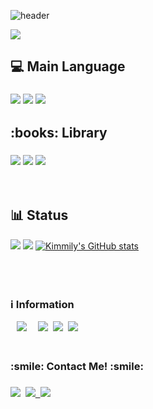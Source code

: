 ![header](https://capsule-render.vercel.app/api?type=waving&color=0BD3FB&height=200&section=header&text={}.format(BlueCloud)&fontSize=40&animation=fadeIn!&fontColor=FEFEFE)

<a target="_blank" href="https://github.com/B1ueC1oud/B1ueC1oud/" ><img src="https://hits.seeyoufarm.com/api/count/incr/badge.svg?url=https%3A%2F%2Fgithub.com%2Fb1uec1oud%2Fhit-counter&count_bg=%2379BDF1&title_bg=%238C8C8C&icon=&icon_color=%23E98CC9&title=hits&edge_flat=false"/></a>
<h2 align="left"> 💻 Main Language </h2> 
<h3 align="left">
  <img src="https://img.shields.io/badge/C-A8B9CC?style=flat-square&logo=C&logoColor=white"/>
  <img src="https://img.shields.io/badge/Python-3766AB?style=flat-square&logo=Python&logoColor=white"/>
   <img src="https://img.shields.io/badge/R-276DC3?style=flat-square&logo=R&logoColor=white"/>
</h3 >


<h2 align="left"> :books: Library </h2>
<h3 align="left">
  <img src="https://img.shields.io/badge/PyTorch-EE4C2C?style=flat-square&logo=PyTorch&logoColor=white"/>
  <img src="https://img.shields.io/badge/PyTorch Lightning-792EE5?style=flat-square&logo=PyTorch Lightning&logoColor=white"/>
  <img src="https://img.shields.io/badge/VISSL-9999FF?style=flat-square&logo=Facebook&logoColor=white"/>
</h3 >

<br>

<h2 align="left">  📊 Status </h2>

![](https://github-profile-summary-cards.vercel.app/api/cards/repos-per-language?username=B1ueC1oud&theme=default)
![](https://github-profile-summary-cards.vercel.app/api/cards/productive-time?username=vn7n24fzkq&theme=default)
[![Kimmily's GitHub stats](https://github-readme-stats.vercel.app/api?username=B1ueC1oud&show_icons=true&theme=react)](https://github.com/anuraghazra/github-readme-stats)



<br>
<h3 align="left">
  <br>
 ℹ️ Information 
</h3>

 <p align="left">
   <a href="https://www.instagram.com/kimmily_95/"><img src="http://img.shields.io/badge/-Instagram-white?style=flat&logo=Instagram&link=https://www.instagram.com/kimmily_95/" style="height : auto; margin-left : 10px; margin-right : 10px;"/></a>&nbsp
   <a href=""><img src="https://img.shields.io/badge/Curriculum Vitae-000000?style=flat&logo=Notion&logoColor=white"/></a>&nbsp
   <a href=""><img src="https://img.shields.io/badge/Profile Site-246FDB?style=flat&logo=Google&logoColor=white"/></a>&nbsp 
  <a href="https://scholar.google.com/citations?user=RrKoTX4AAAAJ"><img src="https://img.shields.io/badge/Google Scholar-4285F4?style=flat-square&logo=Google Scholar&logoColor=white"/></a>&nbsp;
</p>



<h3 align="left">
  <br>
 :smile: Contact Me! :smile: 
</h3>

<h3 align="left">
   <a href="mailme:th951113@gmail.com"><img src="https://img.shields.io/badge/Gmail-d14836?style=flat-square&logo=Gmail&logoColor=white"/></a>&nbsp;
  <a target="_blank" href="https://www.linkedin.com/in/TaehoonKimmily//"><img src="http://img.shields.io/badge/-LinkedIn-blue?style=flat&logo=Linkedin&logoColor=white&&locoColor=white"</a>&nbsp; 
  <a href="https://viglelab.tistory.com/" target="_blank"><img src="https://img.shields.io/badge/Blog-%2312100E.svg?&style=flat-square&logo=dev.to&logoColor=white" /></a>&nbsp;
  
</h3>
  


